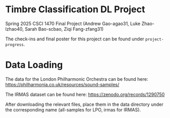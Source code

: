 # Timbre Classification DL Project
Spring 2025 CSCI 1470 Final Project (Andrew Gao-agao31, Luke Zhao-lzhao40, Sarah Bao-scbao, Ziqi Fang-zfang31)

The check-ins and final poster for this project can be found under `project-progress`.
# Data Loading
The data for the London Philharmonic Orchestra can be found here: https://philharmonia.co.uk/resources/sound-samples/

The IRMAS dataset can be found here: https://zenodo.org/records/1290750

After downloading the relevant files, place them in the data directory under the corresponding name (all-samples for LPO, irmas for IRMAS).
